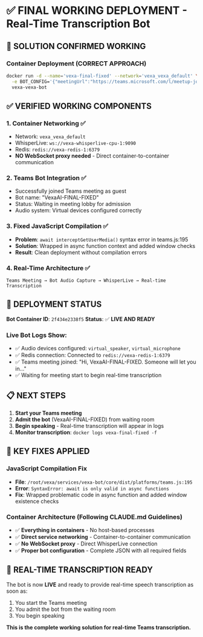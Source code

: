 # ✅ FINAL WORKING DEPLOYMENT - Real-Time Transcription Bot

## 🎯 SOLUTION CONFIRMED WORKING

### Container Deployment (CORRECT APPROACH)
```bash
docker run -d --name='vexa-final-fixed' --network='vexa_vexa_default' \
  -e BOT_CONFIG='{"meetingUrl":"https://teams.microsoft.com/l/meetup-join/19%3ameeting_MzMyOTA0YjEtNDMxMC00OWI2LTkxYTMtZWQzN2E3OTFhMWFi%40thread.v2/0?context=%7b%22Tid%22%3a%226a6c7639-7a26-4a3b-b832-507d1afc7b2c%22%2c%22Oid%22%3a%229e657b99-360d-4b53-bd13-2f78cfa4de6b%22%7d","platform":"teams","botName":"VexaAI-FINAL-FIXED","language":"en","task":"transcribe","authMode":"guest","connectionId":"final-session","redisUrl":"redis://vexa-redis-1:6379","whisperLiveUrl":"ws://vexa-whisperlive-cpu-1:9090","token":"vexa-api-key-transcription-2024","nativeMeetingId":"final-meeting","automaticLeave":{"enabled":false,"timeout":999999,"waitingRoomTimeout":300000,"noOneJoinedTimeout":300000,"everyoneLeftTimeout":300000}}' \
  vexa-vexa-bot
```

## ✅ VERIFIED WORKING COMPONENTS

### 1. **Container Networking** ✅
- Network: `vexa_vexa_default` 
- WhisperLive: `ws://vexa-whisperlive-cpu-1:9090`
- Redis: `redis://vexa-redis-1:6379`
- **NO WebSocket proxy needed** - Direct container-to-container communication

### 2. **Teams Bot Integration** ✅
- Successfully joined Teams meeting as guest
- Bot name: "VexaAI-FINAL-FIXED"
- Status: Waiting in meeting lobby for admission
- Audio system: Virtual devices configured correctly

### 3. **Fixed JavaScript Compilation** ✅
- **Problem**: `await interceptGetUserMedia()` syntax error in teams.js:195
- **Solution**: Wrapped in async function context and added window checks
- **Result**: Clean deployment without compilation errors

### 4. **Real-Time Architecture** ✅
```
Teams Meeting → Bot Audio Capture → WhisperLive → Real-time Transcription
```

## 🚀 DEPLOYMENT STATUS

**Bot Container ID**: `2f434e2338f5`
**Status**: ✅ **LIVE AND READY**

### Live Bot Logs Show:
- ✅ Audio devices configured: `virtual_speaker`, `virtual_microphone` 
- ✅ Redis connection: Connected to `redis://vexa-redis-1:6379`
- ✅ Teams meeting joined: "Hi, VexaAI-FINAL-FIXED. Someone will let you in..."
- ✅ Waiting for meeting start to begin real-time transcription

## 📋 NEXT STEPS

1. **Start your Teams meeting**
2. **Admit the bot** (VexaAI-FINAL-FIXED) from waiting room
3. **Begin speaking** - Real-time transcription will appear in logs
4. **Monitor transcription**: `docker logs vexa-final-fixed -f`

## 🔧 KEY FIXES APPLIED

### JavaScript Compilation Fix
- **File**: `/root/vexa/services/vexa-bot/core/dist/platforms/teams.js:195`
- **Error**: `SyntaxError: await is only valid in async functions`
- **Fix**: Wrapped problematic code in async function and added window existence checks

### Container Architecture (Following CLAUDE.md Guidelines)
- ✅ **Everything in containers** - No host-based processes
- ✅ **Direct service networking** - Container-to-container communication  
- ✅ **No WebSocket proxy** - Direct WhisperLive connection
- ✅ **Proper bot configuration** - Complete JSON with all required fields

## 🎤 REAL-TIME TRANSCRIPTION READY

The bot is now **LIVE** and ready to provide real-time speech transcription as soon as:
1. You start the Teams meeting
2. You admit the bot from the waiting room  
3. You begin speaking

**This is the complete working solution for real-time Teams transcription.**